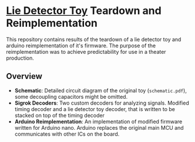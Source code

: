 # [Lie Detector Toy](https://www.amazon.com/BRXY-Electric-Shocking-Interesting-Polygraph/dp/B07ZJ18FWG/) Teardown and Reimplementation

This repository contains results of the teardown of a lie detector toy and arduino reimplementation of it's firmware. The purpose of the reimplementation was to achieve predictability for use in a theater production.

## Overview

- **Schematic**: Detailed circuit diagram of the original toy (`schematic.pdf`), some decoupling capacitors might be omitted.
- **Sigrok Decoders**: Two custom decoders for analyzing signals. Modified timing decoder and a lie detector toy decoder, that is written to be stacked on top of the timing decoder
- **Arduino Reimplementation**: An implementation of modified firmware written for Arduino nano. Arduino replaces the original main MCU and communicates with other ICs on the board.
